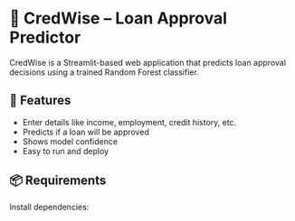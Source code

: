 # 🏦 CredWise – Loan Approval Predictor

CredWise is a Streamlit-based web application that predicts loan approval decisions using a trained Random Forest classifier.

## 🔧 Features
- Enter details like income, employment, credit history, etc.
- Predicts if a loan will be approved
- Shows model confidence
- Easy to run and deploy

## 📦 Requirements

Install dependencies:

